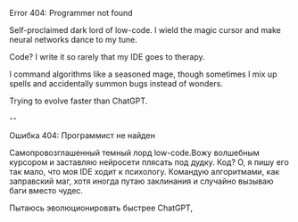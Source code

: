 Error 404: Programmer not found

Self-proclaimed dark lord of low-code. I wield the magic cursor and make neural networks dance to my tune.

Code? I write it so rarely that my IDE goes to therapy.

I command algorithms like a seasoned mage, though sometimes I mix up spells and accidentally summon bugs instead of wonders.

Trying to evolve faster than ChatGPT.

--


Ошибка 404: Программист не найден

Самопровозглашенный темный лорд low-code.Вожу волшебным курсором и заставляю нейросети плясать под дудку. 
Код? О, я пишу его так мало, что моя IDE ходит к психологу.
Командую алгоритмами, как заправский маг, хотя иногда путаю заклинания и случайно вызываю баги вместо чудес.

Пытаюсь эволюционировать быстрее ChatGPT,
